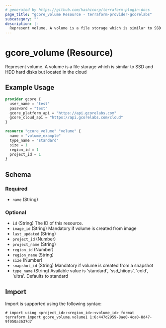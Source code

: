 ```yaml
---
# generated by https://github.com/hashicorp/terraform-plugin-docs
page_title: "gcore_volume Resource - terraform-provider-gcorelabs"
subcategory: ""
description: |-
  Represent volume. A volume is a file storage which is similar to SSD and HDD hard disks but located in the cloud
---
```


# gcore_volume (Resource)

Represent volume. A volume is a file storage which is similar to SSD and HDD hard disks but located in the cloud

## Example Usage

```terraform
provider gcore {
  user_name = "test"
  password = "test"
  gcore_platform_api = "https://api.gcorelabs.com"
  gcore_cloud_api = "https://api.gcorelabs.com/cloud"
}

resource "gcore_volume" "volume" {
  name = "volume_example"
  type_name = "standard"
  size = 1
  region_id = 1
  project_id = 1
}
```

<!-- schema generated by tfplugindocs -->
## Schema

### Required

- `name` (String)

### Optional

- `id` (String) The ID of this resource.
- `image_id` (String) Mandatory if volume is created from image
- `last_updated` (String)
- `project_id` (Number)
- `project_name` (String)
- `region_id` (Number)
- `region_name` (String)
- `size` (Number)
- `snapshot_id` (String) Mandatory if volume is created from a snapshot
- `type_name` (String) Available value is 'standard', 'ssd_hiiops', 'cold', 'ultra'. Defaults to standard

## Import

Import is supported using the following syntax:

```shell
# import using <project_id>:<region_id>:<volume_id> format
terraform import gcore_volume.volume1 1:6:447d2959-8ae0-4ca0-8d47-9f050a3637d7
```
